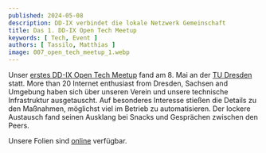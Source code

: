 ```yaml
---
published: 2024-05-08
description: DD-IX verbindet die lokale Netzwerk Gemeinschaft
title: Das 1. DD-IX Open Tech Meetup
keywords: [ Tech, Event ]
authors: [ Tassilo, Matthias ]
image: 007_open_tech_meetup_1.webp
---
```


Unser [erstes DD-IX Open Tech Meetup](/event/open-tech-meeting-2024-05) fand am 8. Mai an der [TU Dresden](https://tu-dresden.de/) statt.
More than 20 Internet enthusiast from Dresden, Sachsen and Umgebung haben sich über unseren Verein und unsere technische Infrastruktur ausgetauscht. Auf besonderes Interesse stießen die Details zu den Maßnahmen, möglichst viel im Betrieb zu automatisieren. Der lockere Austausch fand seinen Ausklang bei Snacks und Gesprächen zwischen den Peers.

Unsere Folien sind [online](https://talks.dd-ix.net/otm2024_04/otm2024_04.pdf) verfügbar.
